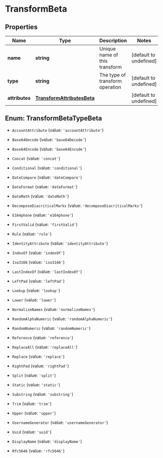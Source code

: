 # TransformBeta

## Properties

Name | Type | Description | Notes
------------ | ------------- | ------------- | -------------
**name** | **string** | Unique name of this transform | [default to undefined]
**type** | **string** | The type of transform operation | [default to undefined]
**attributes** | [**TransformAttributesBeta**](TransformAttributesBeta.md) |  | [default to undefined]



## Enum: TransformBetaTypeBeta


* `AccountAttribute` (value: `'accountAttribute'`)

* `Base64Decode` (value: `'base64Decode'`)

* `Base64Encode` (value: `'base64Encode'`)

* `Concat` (value: `'concat'`)

* `Conditional` (value: `'conditional'`)

* `DateCompare` (value: `'dateCompare'`)

* `DateFormat` (value: `'dateFormat'`)

* `DateMath` (value: `'dateMath'`)

* `DecomposeDiacriticalMarks` (value: `'decomposeDiacriticalMarks'`)

* `E164phone` (value: `'e164phone'`)

* `FirstValid` (value: `'firstValid'`)

* `Rule` (value: `'rule'`)

* `IdentityAttribute` (value: `'identityAttribute'`)

* `IndexOf` (value: `'indexOf'`)

* `Iso3166` (value: `'iso3166'`)

* `LastIndexOf` (value: `'lastIndexOf'`)

* `LeftPad` (value: `'leftPad'`)

* `Lookup` (value: `'lookup'`)

* `Lower` (value: `'lower'`)

* `NormalizeNames` (value: `'normalizeNames'`)

* `RandomAlphaNumeric` (value: `'randomAlphaNumeric'`)

* `RandomNumeric` (value: `'randomNumeric'`)

* `Reference` (value: `'reference'`)

* `ReplaceAll` (value: `'replaceAll'`)

* `Replace` (value: `'replace'`)

* `RightPad` (value: `'rightPad'`)

* `Split` (value: `'split'`)

* `Static` (value: `'static'`)

* `Substring` (value: `'substring'`)

* `Trim` (value: `'trim'`)

* `Upper` (value: `'upper'`)

* `UsernameGenerator` (value: `'usernameGenerator'`)

* `Uuid` (value: `'uuid'`)

* `DisplayName` (value: `'displayName'`)

* `Rfc5646` (value: `'rfc5646'`)



